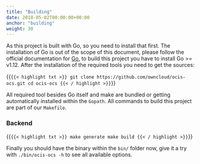 ```yaml
---
title: "Building"
date: 2018-05-02T00:00:00+00:00
anchor: "building"
weight: 30
---
```


As this project is built with Go, so you need to install that first. The installation of Go is out of the scope of this document, please follow the official documentation for [Go](https://golang.org/doc/install), to build this project you have to install Go >= v1.12. After the installation of the required tools you need to get the sources:

{{`{{< highlight txt >}}
git clone https://github.com/owncloud/ocis-ocs.git
cd ocis-ocs
{{< / highlight >}}`}}

All required tool besides Go itself and make are bundled or getting automatically installed within the `Gopath`. All commands to build this project are part of our `Makefile`.

### Backend

{{`{{< highlight txt >}}
make generate
make build
{{< / highlight >}}`}}
       
Finally you should have the binary within the `bin/` folder now, give it a try with `./bin/ocis-ocs -h` to see all available options.